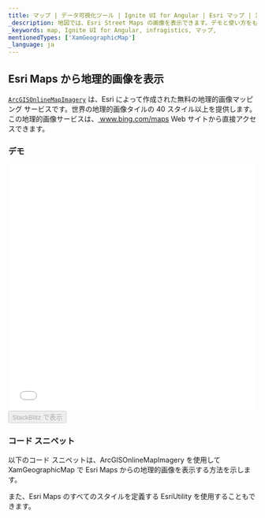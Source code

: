 ```yaml
---
title: マップ | データ可視化ツール | Ignite UI for Angular | Esri マップ | Infragistics
_description: 地図では、Esri Street Maps の画像を表示できます。デモと使い方をもっと見る
_keywords: map, Ignite UI for Angular, infragistics, マップ,
mentionedTypes: ['XamGeographicMap']
_language: ja
---
```


## Esri Maps から地理的画像を表示

[`ArcGISOnlineMapImagery`](/products/ignite-ui-angular/api/docs/typescript/latest/classes/arcgisonlinemapimagery.html) は、Esri によって作成された無料の地理的画像マッピング サービスです。世界の地理的画像タイルの 40 スタイル以上を提供します。この地理的画像サービスは、<a href="http://www.bing.com/maps" target="blank"> www.bing.com/maps</a> Web サイトから直接アクセスできます。

### デモ

<div class="sample-container loading" style="height: 500px">
    <iframe id="geo-map-display-esri-imagery-iframe" src='{environment:dvDemosBaseUrl}/maps/geo-map-display-esri-imagery' width="100%" height="100%" seamless frameBorder="0" onload="onXPlatSampleIframeContentLoaded(this);"></iframe>
</div>
<div>
    <button data-localize="stackblitz" disabled class="stackblitz-btn"   data-iframe-id="geo-map-display-esri-imagery-iframe" data-demos-base-url="{environment:dvDemosBaseUrl}">StackBlitz で表示
    </button>
</div>

<div class="divider--half"></div>

### コード スニペット

以下のコード スニペットは、ArcGISOnlineMapImagery を使用して XamGeographicMap で Esri Maps からの地理的画像を表示する方法を示します。

また、Esri Maps のすべてのスタイルを定義する EsriUtility を使用することもできます。
